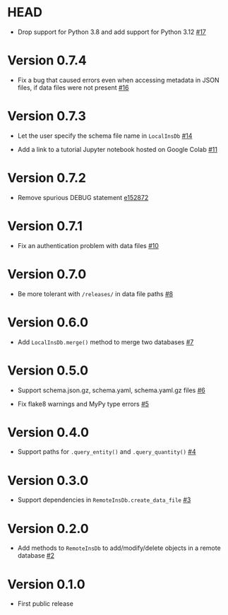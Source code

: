 # HEAD

-   Drop support for Python 3.8 and add support for Python 3.12 [#17](https://github.com/ziotom78/libinsdb/pull/17)

# Version 0.7.4

-   Fix a bug that caused errors even when accessing metadata in JSON files, if data files were not present [#16](https://github.com/ziotom78/libinsdb/pull/16)

# Version 0.7.3

-   Let the user specify the schema file name in `LocalInsDb` [#14](https://github.com/ziotom78/libinsdb/pull/14)

-   Add a link to a tutorial Jupyter notebook hosted on Google Colab [#11](https://github.com/ziotom78/libinsdb/pull/11)

# Version 0.7.2

-   Remove spurious DEBUG statement [e152872](https://github.com/ziotom78/libinsdb/commit/e1528724bdd8b06509b438d6297fdc19127483e9)

# Version 0.7.1

-   Fix an authentication problem with data files [#10](https://github.com/ziotom78/libinsdb/pull/10)

# Version 0.7.0

-   Be more tolerant with `/releases/` in data file paths [#8](https://github.com/ziotom78/libinsdb/pull/8)

# Version 0.6.0

-   Add `LocalInsDb.merge()` method to merge two databases [#7](https://github.com/ziotom78/libinsdb/pull/7)

# Version 0.5.0

-   Support schema.json.gz, schema.yaml, schema.yaml.gz files [#6](https://github.com/ziotom78/libinsdb/pull/6)

-   Fix flake8 warnings and MyPy type errors [#5](https://github.com/ziotom78/libinsdb/pull/5)

# Version 0.4.0

-   Support paths for `.query_entity()` and `.query_quantity()` [#4](https://github.com/ziotom78/libinsdb/pull/4)

# Version 0.3.0

-   Support dependencies in `RemoteInsDb.create_data_file` [#3](https://github.com/ziotom78/libinsdb/pull/3)

# Version 0.2.0

-   Add methods to `RemoteInsDb` to add/modify/delete objects in a remote database [#2](https://github.com/ziotom78/libinsdb/pull/2)

# Version 0.1.0

-   First public release
